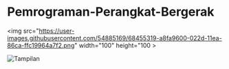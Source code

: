# Pemrograman-Perangkat-Bergerak

<img src="https://user-images.githubusercontent.com/54885169/68455319-a8fa9600-022d-11ea-86ca-ffc19964a7f2.png" width="100" height="100 >
                                                                                                                                    
![Tampilan](https://user-images.githubusercontent.com/54885169/68455319-a8fa9600-022d-11ea-86ca-ffc19964a7f2.png)
